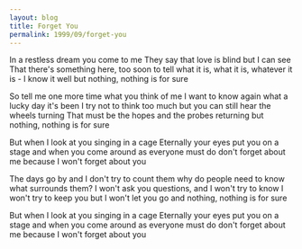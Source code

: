 ```yaml
---
layout: blog
title: Forget You
permalink: 1999/09/forget-you
---
```


In a restless dream you come to me
They say that love is blind but I can see
That there's something here, too soon to tell
what it is, what it is, whatever it is - I know it well
but nothing, nothing is for sure

So tell me one more time what you think of me
I want to know again what a lucky day it's been
I try not to think too much but you can still hear the wheels turning
That must be the hopes and the probes returning
but nothing, nothing is for sure

But when I look at you
singing in a cage
Eternally your eyes
put you on a stage
and when you come around
as everyone must do
don't forget about me
because I won't forget about you

The days go by and I don't try to count them
why do people need to know what surrounds them?
I won't ask you questions, and I won't try to know
I won't try to keep you but I won't let you go
and nothing, nothing is for sure

But when I look at you
singing in a cage
Eternally your eyes
put you on a stage
and when you come around
as everyone must do
don't forget about me
because I won't forget about you
